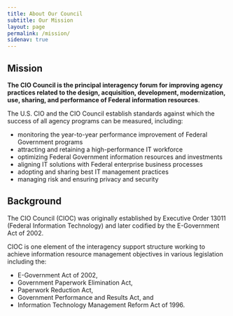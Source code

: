 ```yaml
---
title: About Our Council
subtitle: Our Mission
layout: page
permalink: /mission/
sidenav: true
---
```


## Mission

**The CIO Council is the principal interagency forum for improving agency practices related to the design, acquisition, development, modernization, use, sharing, and performance of Federal information resources**.

The U.S. CIO and the CIO Council establish standards against which the success of all agency programs can be measured, including:

* monitoring the year-to-year performance improvement of Federal Government programs
* attracting and retaining a high-performance IT workforce
* optimizing Federal Government information resources and investments
* aligning IT solutions with Federal enterprise business processes
* adopting and sharing best IT management practices
* managing risk and ensuring privacy and security

## Background

The CIO Council (CIOC) was originally established by Executive Order 13011 (Federal Information Technology) and later codified by the E-Government Act of 2002.

CIOC is one element of the interagency support structure working to achieve information resource management objectives  in various legislation including the:

* E-Government Act of 2002,
* Government Paperwork Elimination Act,
* Paperwork Reduction Act,
* Government Performance and Results Act, and
* Information Technology Management Reform Act of 1996.
